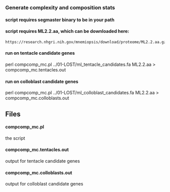 ### Generate complexity and composition stats
#### script requires segmaster binary to be in your path
#### script requires ML2.2.aa, which can be downloaded here:
    https://research.nhgri.nih.gov/mnemiopsis/download/proteome/ML2.2.aa.gz

#### run on tentacle candidate genes
perl compcomp_mc.pl ../01-LOST/ml_tentacle_candidates.fa ML2.2.aa > compcomp_mc.tentacles.out

#### run on colloblast candidate genes
perl compcomp_mc.pl ../01-LOST/ml_colloblast_candidates.fa ML2.2.aa > compcomp_mc.colloblasts.out


## Files

#### compcomp_mc.pl
the script

#### compcomp_mc.tentacles.out
output for tentacle candidate genes

#### compcomp_mc.colloblasts.out
output for colloblast candidate genes 


